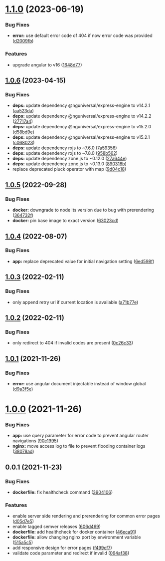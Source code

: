 # [1.1.0](https://github.com/pascaliske/docker-traefik-errors/compare/v1.0.6...v1.1.0) (2023-06-19)


### Bug Fixes

* **error:** use default error code of 404 if now error code was provided ([d2009fb](https://github.com/pascaliske/docker-traefik-errors/commit/d2009fb5fd1f484008daa7f1d59df867e7d6e2c8))


### Features

* upgrade angular to v16 ([1648d77](https://github.com/pascaliske/docker-traefik-errors/commit/1648d77b3a2ef63feefc45a55145c9b838a3ecbf))



## [1.0.6](https://github.com/pascaliske/docker-traefik-errors/compare/v1.0.5...v1.0.6) (2023-04-15)


### Bug Fixes

* **deps:** update dependency @nguniversal/express-engine to v14.2.1 ([aa523da](https://github.com/pascaliske/docker-traefik-errors/commit/aa523da62989bb7cf103e4990f6fcb2cf5b32fa8))
* **deps:** update dependency @nguniversal/express-engine to v14.2.2 ([27717a4](https://github.com/pascaliske/docker-traefik-errors/commit/27717a4b178980626561432feaaebc15e2dcfbcd))
* **deps:** update dependency @nguniversal/express-engine to v15.2.0 ([d58bd9e](https://github.com/pascaliske/docker-traefik-errors/commit/d58bd9e3872d37c5764d5bb16b8450071287844b))
* **deps:** update dependency @nguniversal/express-engine to v15.2.1 ([c068023](https://github.com/pascaliske/docker-traefik-errors/commit/c068023b590d526aed245d0168afe1d32ec0176c))
* **deps:** update dependency rxjs to ~7.6.0 ([7a59356](https://github.com/pascaliske/docker-traefik-errors/commit/7a593565307b4ce21035333c2b775308da65cdf6))
* **deps:** update dependency rxjs to ~7.8.0 ([958b562](https://github.com/pascaliske/docker-traefik-errors/commit/958b56200a4347867423eabb71a6bbd0b5f772b5))
* **deps:** update dependency zone.js to ~0.12.0 ([27a644e](https://github.com/pascaliske/docker-traefik-errors/commit/27a644eb3fed62df9841770417f1847c76f09863))
* **deps:** update dependency zone.js to ~0.13.0 ([890318b](https://github.com/pascaliske/docker-traefik-errors/commit/890318b773463fe5d89fd957e3902282f08a2ca2))
* replace deprecated pluck operator with map ([9d04c18](https://github.com/pascaliske/docker-traefik-errors/commit/9d04c181007a1a71d3dbb585dad3626df54bbbc6))



## [1.0.5](https://github.com/pascaliske/docker-traefik-errors/compare/v1.0.4...v1.0.5) (2022-09-28)


### Bug Fixes

* **docker:** downgrade to node lts version due to bug with prerendering ([364732f](https://github.com/pascaliske/docker-traefik-errors/commit/364732fb81d935f83614b6a5ff499f12fe08ebbe))
* **docker:** pin base image to exact version ([63023cd](https://github.com/pascaliske/docker-traefik-errors/commit/63023cdcbbf7c48334bd83a16830a1c5cac28e19))



## [1.0.4](https://github.com/pascaliske/docker-traefik-errors/compare/v1.0.3...v1.0.4) (2022-08-07)


### Bug Fixes

* **app:** replace deprecated value for initial navigation setting ([6ed598f](https://github.com/pascaliske/docker-traefik-errors/commit/6ed598fafb2965a612ca89cc9c6a62aa8e5085b0))



## [1.0.3](https://github.com/pascaliske/docker-traefik-errors/compare/v1.0.2...v1.0.3) (2022-02-11)


### Bug Fixes

* only append retry url if current location is available ([a71b77e](https://github.com/pascaliske/docker-traefik-errors/commit/a71b77edfce56821c9dbdfc03251d62c4300e27a))



## [1.0.2](https://github.com/pascaliske/docker-traefik-errors/compare/v1.0.1...v1.0.2) (2022-02-11)


### Bug Fixes

* only redirect to 404 if invalid codes are present ([0c26c33](https://github.com/pascaliske/docker-traefik-errors/commit/0c26c33c168e2e67f80dc7529e7729fc3adab6c0))



## [1.0.1](https://github.com/pascaliske/docker-traefik-errors/compare/v1.0.0...v1.0.1) (2021-11-26)


### Bug Fixes

* **error:** use angular document injectable instead of window global ([d9a3f5e](https://github.com/pascaliske/docker-traefik-errors/commit/d9a3f5e2822ee9f737b82a76f1f611ff69cbc88c))



# [1.0.0](https://github.com/pascaliske/docker-traefik-errors/compare/v0.0.1...v1.0.0) (2021-11-26)


### Bug Fixes

* **app:** use query parameter for error code to prevent angular router navigations ([90c1995](https://github.com/pascaliske/docker-traefik-errors/commit/90c199533d5b9af97646908fae78b972cbb58474))
* **nginx:** move access log to file to prevent flooding container logs ([38078ad](https://github.com/pascaliske/docker-traefik-errors/commit/38078adf5a23061f5f002f0e120798f133596097))



## 0.0.1 (2021-11-23)


### Bug Fixes

* **dockerfile:** fix healthcheck command ([3904106](https://github.com/pascaliske/docker-traefik-errors/commit/3904106d2807c2397351a763115e72023dc60a70))


### Features

* enable server side rendering and prerendering for common error pages ([d05d7e5](https://github.com/pascaliske/docker-traefik-errors/commit/d05d7e5e5def460d4fbfa37c05edc9fd1289531e))
* enable tagged semver releases ([606d469](https://github.com/pascaliske/docker-traefik-errors/commit/606d469f16cd7e3317a68a596bcba01d137adbaa))
* **dockerfile:** add healthcheck for docker container ([46eca91](https://github.com/pascaliske/docker-traefik-errors/commit/46eca9114bdf2847db8599cd9f887f487ba80668))
* **dockerfile:** allow changing nginx port by environment variable ([515a5c5](https://github.com/pascaliske/docker-traefik-errors/commit/515a5c56cd722f51ea03c6ff6c0cc639e166ee9b))
* add responsive design for error pages ([f499cf7](https://github.com/pascaliske/docker-traefik-errors/commit/f499cf762a381142806859d1efb09aef36f6d85b))
* validate code parameter and redirect if invalid ([064af38](https://github.com/pascaliske/docker-traefik-errors/commit/064af38af8b31851e31fbcec4635cc4045bc8d62))



